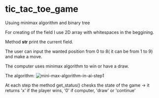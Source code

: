 # tic_tac_toe_game
Usuing minimax algorithm and binary tree

For creating of the field I use 2D array with whitespaces in the beggining.

Method __str__ print the current field.

The user can input the wanted position from 0 to 8( it can be from 1 to 9) and make a move.

The computer uses minimax algorithm to win or have a draw. 

The algorithm: 
![mini-max-algorithm-in-ai-step1](https://user-images.githubusercontent.com/92577132/169818622-8d340b6d-8e8e-473d-b5bb-15ff1977b0e3.png)

At each step the method get_status() chesks the state of the game -> it returns 'x' if the player wins, '0' if computer, 'draw' or 'continue'



